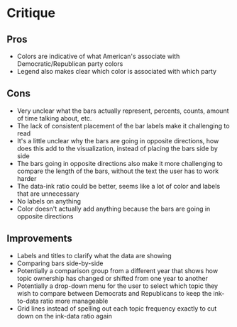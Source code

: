 # Critique

## Pros

* Colors are indicative of what American's associate with Democratic/Republican party colors
* Legend also makes clear which color is associated with which party

## Cons

* Very unclear what the bars actually represent, percents, counts, amount of time talking about, etc.
* The lack of consistent placement of the bar labels make it challenging to read
* It's a little unclear why the bars are going in opposite directions, how does this add to the visualization, instead of placing the bars side by side
* The bars going in opposite directions also make it more challenging to compare the length of the bars, without the text the user has to work harder
* The data-ink ratio could be better, seems like a lot of color and labels that are unnecessary
* No labels on anything
* Color doesn't actually add anything because the bars are going in opposite directions



## Improvements

* Labels and titles to clarify what the data are showing
* Comparing bars side-by-side
* Potentially a comparison group from a different year that shows how topic ownership has changed or shifted from one year to another
* Potentially a drop-down menu for the user to select which topic they wish to compare between Democrats and Republicans to keep the ink-to-data ratio more manageable
* Grid lines instead of spelling out each topic frequency exactly to cut down on the ink-data ratio again


